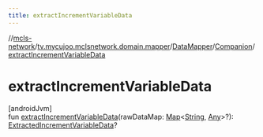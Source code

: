```yaml
---
title: extractIncrementVariableData
---
```

//[mcls-network](../../../../index.html)/[tv.mycujoo.mclsnetwork.domain.mapper](../../index.html)/[DataMapper](../index.html)/[Companion](index.html)/[extractIncrementVariableData](extract-increment-variable-data.html)



# extractIncrementVariableData



[androidJvm]\
fun [extractIncrementVariableData](extract-increment-variable-data.html)(rawDataMap: [Map](https://kotlinlang.org/api/latest/jvm/stdlib/kotlin.collections/-map/index.html)&lt;[String](https://kotlinlang.org/api/latest/jvm/stdlib/kotlin/-string/index.html), [Any](https://kotlinlang.org/api/latest/jvm/stdlib/kotlin/-any/index.html)&gt;?): [ExtractedIncrementVariableData](../../../tv.mycujoo.mclsnetwork.domain.entity/-extracted-increment-variable-data/index.html)?





